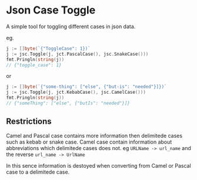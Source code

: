 

# Json Case Toggle

A simple tool for toggling different cases in json data.

eg. 


```go
j := []byte(`{"ToggleCase": 1})`
j := jsc.Toggle(j, jct.PascalCase(), jsc.SnakeCase()))
fmt.Pringln(string(j))
// {"toggle_case": 1}

```

or

```go
j := []byte(`{"some-thing": ["else", {"but-is": "needed"}]})`
j := jsc.Toggle(j, jct.KebabCase(), jsc.CamelCase()))
fmt.Pringln(string(j))
// {"someThing": ["else", {"butIs": "needed"}]}

```


## Restrictions
Camel and Pascal case contains more information then delimitede cases such as kebab 
or snake case. Camel case contain information about abbreviations which delimitede cases does not.
eg `URLName -> url_name` and the reverse `url_name -> UrlName`

In this sence information is destoyed when converting from Camel or Pascal case to a delimitede case.

